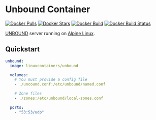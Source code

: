 # Unbound Container

[![Docker Pulls](https://img.shields.io/docker/pulls/linuxcontainers/unbound.svg)](https://hub.docker.com/r/linuxcontainers/unbound/)
[![Docker Stars](https://img.shields.io/docker/stars/linuxcontainers/unbound.svg)](https://hub.docker.com/r/linuxcontainers/unbound/)
[![Docker Build](https://img.shields.io/docker/cloud/automated/linuxcontainers/unbound.svg)](https://hub.docker.com/r/linuxcontainers/unbound/)
[![Docker Build Status](https://img.shields.io/docker/cloud/build/linuxcontainers/unbound.svg)](https://hub.docker.com/r/linuxcontainers/unbound/)

[UNBOUND](https://nlnetlabs.nl/projects/unbound/about/) server running on [Alpine Linux](https://hub.docker.com/_/alpine/).

## Quickstart

```yml
unbound:
  image: linuxcontainers/unbound

  volumes:
    # You must provide a config file
    - ./uncound.conf:/etc/unbound/named.conf

    # Zone files
    - ./zones:/etc/unbound/local-zones.conf

  ports:
    - "53:53/udp"
